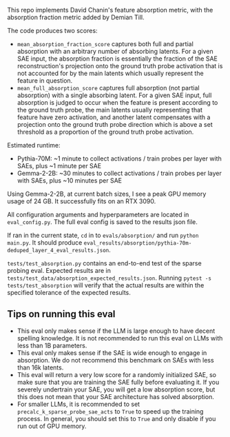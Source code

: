 This repo implements David Chanin's feature absorption metric, with the absorption fraction metric added by Demian Till.

The code produces two scores:

- `mean_absorption_fraction_score` captures both full and partial absorption with an arbitrary number of absorbing latents. For a given SAE input, the absorption fraction is essentially the fraction of the SAE reconstruction's projection onto the ground truth probe activation that is not accounted for by the main latents which usually represent the feature in question.
- `mean_full_absorption_score` captures full absorption (not partial absorption) with a single absorbing latent. For a given SAE input, full absorption is judged to occur when the feature is present according to the ground truth probe, the main latents usually representing that feature have zero activation, and another latent compensates with a projection onto the ground truth probe direction which is above a set threshold as a proportion of the ground truth probe activation.

Estimated runtime:

- Pythia-70M: ~1 minute to collect activations / train probes per layer with SAEs, plus ~1 minute per SAE
- Gemma-2-2B: ~30 minutes to collect activations / train probes per layer with SAEs, plus ~10 minutes per SAE

Using Gemma-2-2B, at current batch sizes, I see a peak GPU memory usage of 24 GB. It successfully fits on an RTX 3090.

All configuration arguments and hyperparameters are located in `eval_config.py`. The full eval config is saved to the results json file.

If ran in the current state, `cd` in to `evals/absorption/` and run `python main.py`. It should produce `eval_results/absorption/pythia-70m-deduped_layer_4_eval_results.json`.

`tests/test_absorption.py` contains an end-to-end test of the sparse probing eval. Expected results are in `tests/test_data/absorption_expected_results.json`. Running `pytest -s tests/test_absorption` will verify that the actual results are within the specified tolerance of the expected results.

## Tips on running this eval

- This eval only makes sense if the LLM is large enough to have decent spelling knowledge. It is not recommended to run this eval on LLMs with less than 1B parameters.
- This eval only makes sense if the SAE is wide enough to engage in absorption. We do not recommend this benchmark on SAEs with less than 16k latents.
- This eval will return a very low score for a randomly initialized SAE, so make sure that you are training the SAE fully before evaluating it. If you severely undertrain your SAE, you will get a low absorption score, but this does not mean that your SAE architecture has solved absorption.
- For smaller LLMs, it is recommended to set `precalc_k_sparse_probe_sae_acts` to `True` to speed up the training process. In general, you should set this to `True` and only disable if you run out of GPU memory.
